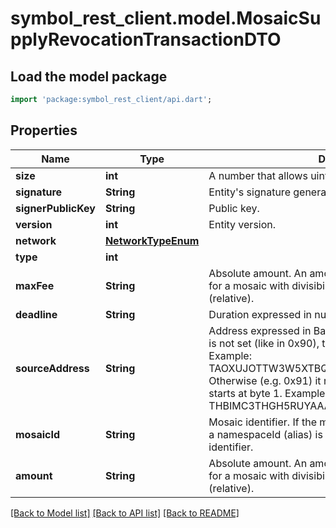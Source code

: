 # symbol_rest_client.model.MosaicSupplyRevocationTransactionDTO

## Load the model package
```dart
import 'package:symbol_rest_client/api.dart';
```

## Properties
Name | Type | Description | Notes
------------ | ------------- | ------------- | -------------
**size** | **int** | A number that allows uint 32 values. | 
**signature** | **String** | Entity's signature generated by the signer. | 
**signerPublicKey** | **String** | Public key. | 
**version** | **int** | Entity version. | 
**network** | [**NetworkTypeEnum**](NetworkTypeEnum.md) |  | 
**type** | **int** |  | 
**maxFee** | **String** | Absolute amount. An amount of 123456789 (absolute) for a mosaic with divisibility 6 means 123.456789 (relative). | 
**deadline** | **String** | Duration expressed in number of blocks. | 
**sourceAddress** | **String** | Address expressed in Base32 format. If the bit 0 of byte 0 is not set (like in 0x90), then it is a regular address. Example: TAOXUJOTTW3W5XTBQMQEX3SQNA6MCUVGXLXR3TA.  Otherwise (e.g. 0x91) it represents a namespace id which starts at byte 1. Example: THBIMC3THGH5RUYAAAAAAAAAAAAAAAAAAAAAAAA  | [optional] 
**mosaicId** | **String** | Mosaic identifier. If the most significant bit of byte 0 is set, a namespaceId (alias) is used instead of the real mosaic identifier.  | [optional] 
**amount** | **String** | Absolute amount. An amount of 123456789 (absolute) for a mosaic with divisibility 6 means 123.456789 (relative). | [optional] 

[[Back to Model list]](../README.md#documentation-for-models) [[Back to API list]](../README.md#documentation-for-api-endpoints) [[Back to README]](../README.md)


